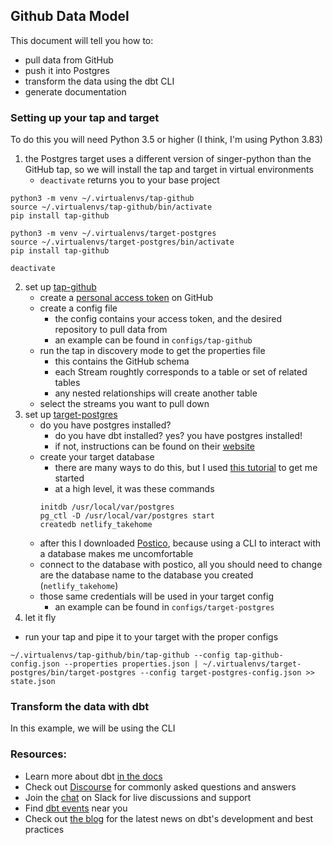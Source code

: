 ## Github Data Model
This document will tell you how to:
- pull data from GitHub
- push it into Postgres
- transform the data using the dbt CLI
- generate documentation

### Setting up your tap and target
To do this you will need Python 3.5 or higher (I think, I'm using Python 3.83)

1. the Postgres target uses a different version of singer-python than the GitHub tap, so we will install the tap and target in virtual environments
    - `deactivate` returns you to your base project
```
python3 -m venv ~/.virtualenvs/tap-github
source ~/.virtualenvs/tap-github/bin/activate
pip install tap-github

python3 -m venv ~/.virtualenvs/target-postgres
source ~/.virtualenvs/target-postgres/bin/activate
pip install tap-github

deactivate
```
2. set up [tap-github](https://github.com/singer-io/tap-github)
    - create a [personal access token](https://github.com/settings/tokens) on GitHub
    - create a config file
        - the config contains your access token, and the desired repository to pull data from
        - an example can be found in `configs/tap-github`
    - run the tap in discovery mode to get the properties file
        - this contains the GitHub schema
        - each Stream roughtly corresponds to a table or set of related tables
        - any nested relationships will create another table
    - select the streams you want to pull down
3. set up [target-postgres](https://github.com/datamill-co/target-postgres)
    - do you have postgres installed?
        - do you have dbt installed? yes? you have postgres installed!
        - if not, instructions can be found on their [website](https://www.postgresql.org/download/)
    - create your target database
        - there are many ways to do this, but I used [this tutorial](https://www.robinwieruch.de/postgres-sql-macos-setup) to get me started
        - at a high level, it was these commands
        ```
        initdb /usr/local/var/postgres
        pg_ctl -D /usr/local/var/postgres start
        createdb netlify_takehome
        ```
    - after this I downloaded [Postico](https://eggerapps.at/postico/), because using a CLI to interact with a database makes me uncomfortable
    - connect to the database with postico, all you should need to change are the database name to the database you created (`netlify_takehome`)
    - those same credentials will be used in your target config
        - an example can be found in `configs/target-postgres`
4. let it fly
- run your tap and pipe it to your target with the proper configs
```
~/.virtualenvs/tap-github/bin/tap-github --config tap-github-config.json --properties properties.json | ~/.virtualenvs/target-postgres/bin/target-postgres --config target-postgres-config.json >> state.json
```
### Transform the data with dbt
In this example, we will be using the CLI


### Resources:
- Learn more about dbt [in the docs](https://docs.getdbt.com/docs/introduction)
- Check out [Discourse](https://discourse.getdbt.com/) for commonly asked questions and answers
- Join the [chat](http://slack.getdbt.com/) on Slack for live discussions and support
- Find [dbt events](https://events.getdbt.com) near you
- Check out [the blog](https://blog.getdbt.com/) for the latest news on dbt's development and best practices
